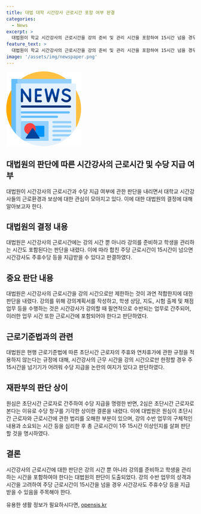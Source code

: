 ```yaml
---
title: 대법 대학 시간강사 근로시간 포함 여부 판결
categories:
  - News
excerpt: >
  대법원이 학교 시간강사의 근로시간을 강의 준비 및 관리 시간을 포함하여 15시간 넘을 경우 수당을 받을 수 있는 판결을 내렸다. 대학생들의 소송을 계기로 이에 대한 판단이 이뤄졌는데, 시간강사들은 주 15시간 미만의 강의시간으로 인해 낮은 강의료와 주휴수당 및 연차휴가수당을 받지 못했다. 1심에서는 수당을 받을 수 있다는 결정이 나왔으나, 2심에서는 기각되었다. 대법원은 강의준비 및 관리 업무 시간을 근로시간으로 포함해야 한다는데 동의하며, 이에 대한 다시 심리하라는 판결을 내렸다. 
feature_text: >
  대법원이 학교 시간강사의 근로시간을 강의 준비 및 관리 시간을 포함하여 15시간 넘을 경우 수당을 받을 수 있는 판결을 내렸다. 대학생들의 소송을 계기로 이에 대한 판단이 이뤄졌는데, 시간강사들은 주 15시간 미만의 강의시간으로 인해 낮은 강의료와 주휴수당 및 연차휴가수당을 받지 못했다. 1심에서는 수당을 받을 수 있다는 결정이 나왔으나, 2심에서는 기각되었다. 대법원은 강의준비 및 관리 업무 시간을 근로시간으로 포함해야 한다는데 동의하며, 이에 대한 다시 심리하라는 판결을 내렸다. 
image: '/assets/img/newspaper.png'
---
```


<p><img src="/assets/img/newspaper.png" alt="kimp 속보" /></p>

<h2>대법원의 판단에 따른 시간강사의 근로시간 및 수당 지급 여부</h2>

<p data-ke-size="size16">대법원이 시간강사의 근로시간과 수당 지급 여부에 관한 판단을 내리면서 대학교 시간강사들의 근로환경과 보상에 대한 관심이 모아지고 있다. 이에 대한 대법원의 결정에 대해 알아보고자 한다.</p>

<h2 data-ke-size="size26">대법원의 결정 내용</h2>

<p data-ke-size="size16">대법원은 시간강사의 근로시간에는 강의 시간 뿐 아니라 강의를 준비하고 학생을 관리하는 시간도 포함된다는 판단을 내렸다. 이에 따라 합친 주당 근로시간이 15시간이 넘으면 시간강사도 주휴수당 등을 지급받을 수 있다고 판결하였다.</p>

<h2 data-ke-size="size26">중요 판단 내용</h2>

<p data-ke-size="size16">대법원은 시간강사의 근로시간을 강의 시간으로만 제한하는 것이 과연 적합한지에 대한 판단을 내렸다. 강의를 위해 강의계획서를 작성하고, 학생 상담, 지도, 시험 출제 및 채점 업무 등을 수행하는 것은 시간강사가 강의할 때 필연적으로 수반되는 업무로 간주되어, 이러한 업무 시간 또한 근로시간에 포함되어야 한다고 판단하였다.</p>

<h2 data-ke-size="size26">근로기준법과의 관련</h2>

<p data-ke-size="size16">대법원은 현행 근로기준법에 따른 초단시간 근로자의 주휴와 연차휴가에 관한 규정을 적용하지 않는다는 규정에 대해, 시간강사의 근무 시간을 강의 시간으로만 한정할 경우 주 15시간을 넘기기가 어려워 수당 지급을 논란의 여지가 있다고 판단하였다.</p>

<h2 data-ke-size="size26">재판부의 판단 상이</h2>

<p data-ke-size="size16">원심은 초단시간 근로자로 간주하여 수당 지급을 명령한 반면, 2심은 초단시간 근로자로 본다는 이유로 수당 청구를 기각한 상이한 결론을 내렸다. 이에 대법원은 원심이 초단시간 근로자와 근로시간에 관한 법리를 오해한 부분이 있으며, 강의 수반 업무의 구체적인 내용과 소요되는 시간 등을 심리한 후 총 근로시간이 1주 15시간 이상인지를 살펴 판단할 것을 명시하였다.</p>

<h2 data-ke-size="size26">결론</h2>

<p data-ke-size="size16">시간강사의 근로시간에 대한 판단은 강의 시간 뿐 아니라 강의를 준비하고 학생을 관리하는 시간을 포함하여야 한다는 대법원의 판단이 도출되었다. 강의 수반 업무의 성격과 시간을 고려하여 주당 근로시간이 15시간을 넘을 경우 시간강사도 주휴수당 등을 지급받을 수 있음을 주목해야 한다.</p>
유용한 생활 정보가 필요하시다면, <a href="https://opensis.kr" rel="dofollow">opensis.kr</a>


